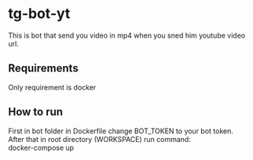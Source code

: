 # tg-bot-yt
This is bot that send you video in mp4 when you sned him youtube video url.

## Requirements
Only requirement is docker

## How to run
First in bot folder in Dockerfile change BOT_TOKEN to your bot token.  
After that in root directory (WORKSPACE) run command:  
docker-compose up
